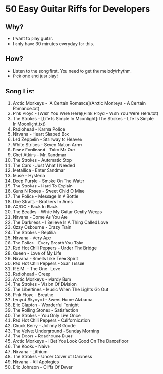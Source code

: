 # 50 Easy Guitar Riffs for Developers

## Why?

- I want to play guitar.
- I only have 30 minutes everyday for this.

## How?

- Listen to the song first. You need to get the melody/rhythm.
- Pick one and just play!

## Song List

1. Arctic Monkeys - [A Certain Romance](Arctic Monkeys - A Certain Romance.txt)
1. Pink Ployd - [Wish You Were Here](Pink Ployd - Wish You Were Here.txt)
1. The Strokes - [Life Is Simple In Moonlight](The Strokes - Life Is Simple In Moonlight.txt)
1. Radiohead - Karma Police
1. Nirvana - Heart Shaped Box
1. Led Zeppelin - Stairway to Heaven
1. White Stripes - Seven Nation Army
1. Franz Ferdinand - Take Me Out
1. Chet Atkins - Mr. Sandman 
1. The Strokes - Automatic Stop
1. The Cars - Just What I Needed
1. Metallica - Enter Sandman
1. Muse - Hysteria
1. Deep Purple - Smoke On The Water 
1. The Strokes - Hard To Explain
1. Guns N Roses - Sweet Child O Mine 
1. The Police - Message In A Bottle
1. Dire Straits - Brothers In Arms
1. AC/DC - Back In Black
1. The Beatles	- While My Guitar Gently Weeps
1. Nirvana - Come As You Are
1. The Darkness - I Believe In A Thing Called Love 
1. Ozzy Osbourne - Crazy Train  
1. The Strokes - Reptilia
1. Nirvana - Very Ape
1. The Police - Every Breath You Take
1. Red Hot Chili Peppers - Under The Bridge
1. Queen - Love of My Life
1. Nirvana - Smells Like Teen Spirit
1. Red Hot Chili Peppers - Scar Tissue
1. R.E.M. - The One I Love
1. Radiohead - Creep
1. Arctic Monkeys - Mardy Bum
1. The Strokes - Vision Of Division 
1. The Libertines - Music When The Lights Go Out
1. Pink Floyd - Breathe
1. Lynyrd Skynyrd - Sweet Home Alabama
1. Eric Clapton - Wonderful Tonight
1. The Rolling Stones - Satisfaction
1. The Strokes - You Only Live Once
1. Red Hot Chili Peppers - Californication
1. Chuck Berry - Johnny B Goode
1. The Velvet Underground - Sunday Morning 
1. The Doors - Roadhouse Blues
1. Arctic Monkeys - I Bet You Look Good On The Dancefloor 
1. The Kooks - Naive
1. Nirvana - Lithium
1. The Strokes - Under Cover of Darkness
1. Nirvana - All Apologies
1. Eric Johnson - Cliffs Of Dover


